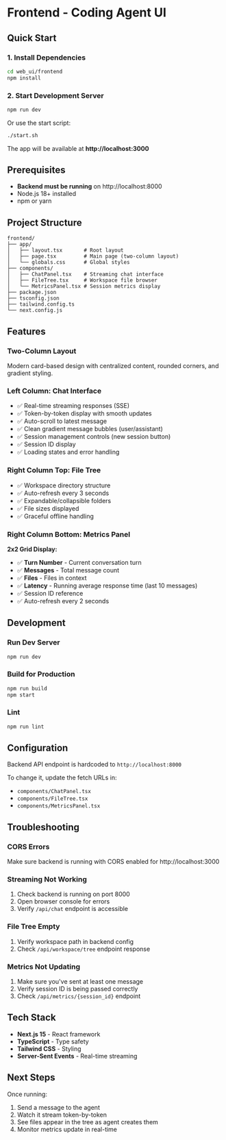 # Frontend - Coding Agent UI

## Quick Start

### 1. Install Dependencies

```bash
cd web_ui/frontend
npm install
```

### 2. Start Development Server

```bash
npm run dev
```

Or use the start script:
```bash
./start.sh
```

The app will be available at **http://localhost:3000**

## Prerequisites

- **Backend must be running** on http://localhost:8000
- Node.js 18+ installed
- npm or yarn

## Project Structure

```
frontend/
├── app/
│   ├── layout.tsx       # Root layout
│   ├── page.tsx         # Main page (two-column layout)
│   └── globals.css      # Global styles
├── components/
│   ├── ChatPanel.tsx    # Streaming chat interface
│   ├── FileTree.tsx     # Workspace file browser
│   └── MetricsPanel.tsx # Session metrics display
├── package.json
├── tsconfig.json
├── tailwind.config.ts
└── next.config.js
```

## Features

### Two-Column Layout
Modern card-based design with centralized content, rounded corners, and gradient styling.

### Left Column: Chat Interface
- ✅ Real-time streaming responses (SSE)
- ✅ Token-by-token display with smooth updates
- ✅ Auto-scroll to latest message
- ✅ Clean gradient message bubbles (user/assistant)
- ✅ Session management controls (new session button)
- ✅ Session ID display
- ✅ Loading states and error handling

### Right Column Top: File Tree
- ✅ Workspace directory structure
- ✅ Auto-refresh every 3 seconds
- ✅ Expandable/collapsible folders
- ✅ File sizes displayed
- ✅ Graceful offline handling

### Right Column Bottom: Metrics Panel
**2x2 Grid Display:**
- ✅ **Turn Number** - Current conversation turn
- ✅ **Messages** - Total message count
- ✅ **Files** - Files in context
- ✅ **Latency** - Running average response time (last 10 messages)
- ✅ Session ID reference
- ✅ Auto-refresh every 2 seconds

## Development

### Run Dev Server
```bash
npm run dev
```

### Build for Production
```bash
npm run build
npm start
```

### Lint
```bash
npm run lint
```

## Configuration

Backend API endpoint is hardcoded to `http://localhost:8000`

To change it, update the fetch URLs in:
- `components/ChatPanel.tsx`
- `components/FileTree.tsx`
- `components/MetricsPanel.tsx`

## Troubleshooting

### CORS Errors
Make sure backend is running with CORS enabled for http://localhost:3000

### Streaming Not Working
1. Check backend is running on port 8000
2. Open browser console for errors
3. Verify `/api/chat` endpoint is accessible

### File Tree Empty
1. Verify workspace path in backend config
2. Check `/api/workspace/tree` endpoint response

### Metrics Not Updating
1. Make sure you've sent at least one message
2. Verify session ID is being passed correctly
3. Check `/api/metrics/{session_id}` endpoint

## Tech Stack

- **Next.js 15** - React framework
- **TypeScript** - Type safety
- **Tailwind CSS** - Styling
- **Server-Sent Events** - Real-time streaming

## Next Steps

Once running:
1. Send a message to the agent
2. Watch it stream token-by-token
3. See files appear in the tree as agent creates them
4. Monitor metrics update in real-time

